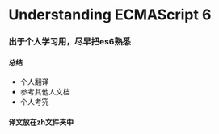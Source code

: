 # Understanding ECMAScript 6

### 出于个人学习用，尽早把es6熟悉

#### 总结

+ 个人翻译
+ 参考其他人文档
+ 个人考究

#### 译文放在zh文件夹中